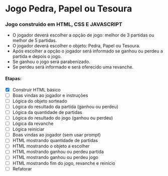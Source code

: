 # Jogo Pedra, Papel ou Tesoura

### Jogo construido em HTML, CSS E JAVASCRIPT
- O jogador deverá escolher a opção de jogo: melhor de 3 partidas ou melhor de 5 partidas.
- O jogador deverá escolher o objeto: Pedra, Papel ou Tesoura.
- Após escolher a opção o jogador será informado se ganhou ou perdeu a partida e depois o jogo.
- Se ganhou o jogo será parabenizado.
- Se perdeu será informado e será oferecido uma revanche.

#### Etapas:
- [x] Construir HTML básico
- [ ] Boas vindas ao jogador e instruções
- [ ] Lógica do objeto sorteado
- [ ] Lógica do resultado da partida (ganhou ou perdeu)
- [ ] Lógica da quantidade de partidas
- [ ] Lógica do resultado do jogo (ganhou ou perdeu)
- [ ] Lógica da revanche
- [ ] Lógica reiniciar
- [ ] Boas vindas ao jogador (sem usar prompt)
- [ ] HTML mostrando quantidade de partidas
- [ ] HTML mostrando o objeto a escolher
- [ ] HTML mostrando ganhou ou perdeu partida
- [ ] HTML mostrando ganhou ou perdeu jogo
- [ ] HTML mostrando fim do jogo, revanche e reinício
- [ ] Refatorar